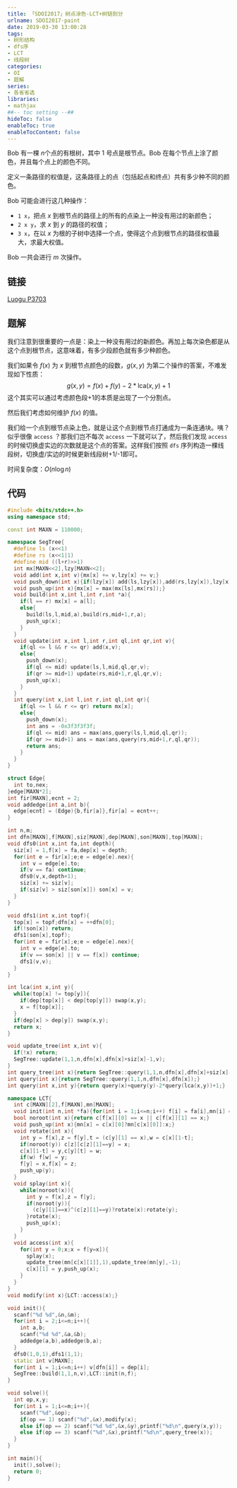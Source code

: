 ```yaml
---
title: 「SDOI2017」树点涂色-LCT+树链剖分
urlname: SDOI2017-paint
date: 2019-03-30 13:00:28
tags:
- 树形结构
- dfs序
- LCT
- 线段树
categories:
- OI
- 题解
series:
- 各省省选
libraries:
- mathjax 
##-- toc setting --##
hideToc: false
enableToc: true
enableTocContent: false
---
```



Bob 有一棵 $n​$ 个点的有根树，其中 $1​$ 号点是根节点。Bob 在每个节点上涂了颜色，并且每个点上的颜色不同。

定义一条路径的权值是，这条路径上的点（包括起点和终点）共有多少种不同的颜色。

Bob 可能会进行这几种操作：

+ ``1 x``，把点 $x$ 到根节点的路径上的所有的点染上一种没有用过的新颜色；
+ ``2 x y``，求 $x$ 到 $y$ 的路径的权值；
+ ``3 x``，在以 $x$ 为根的子树中选择一个点，使得这个点到根节点的路径权值最大，求最大权值。

Bob 一共会进行 $m$ 次操作。

 <!--more-->

## 链接

[Luogu P3703](https://www.luogu.org/problemnew/show/P3703)

## 题解

我们注意到很重要的一点是：染上一种没有用过的新颜色。再加上每次染色都是从这个点到根节点，这意味着，有多少段颜色就有多少种颜色。

我们如果令 $f(x)$ 为 $x$ 到根节点颜色的段数，$g(x,y)$ 为第二个操作的答案，不难发现如下性质：
$$
g(x,y) = f(x) + f(y) - 2*\text{lca}(x,y) + 1
$$
这个其实可以通过考虑颜色段+1的本质是出现了一个分割点。

然后我们考虑如何维护 $f(x)$ 的值。

我们给一个点到根节点染上色，就是让这个点到根节点打通成为一条连通块。咦？似乎很像 `access` ？那我们岂不每次 `access` 一下就可以了，然后我们发现 `access` 的时候切换虚实边的次数就是这个点的答案。这样我们按照 `dfs` 序列构造一棵线段树，切换虚/实边的时候更新线段树+1/-1即可。

时间复杂度：$O(n \log n)$

## 代码

```cpp
#include <bits/stdc++.h>
using namespace std;

const int MAXN = 110000;

namespace SegTree{
  #define ls (x<<1)
  #define rs (x<<1|1)
  #define mid ((l+r)>>1)
  int mx[MAXN<<2],lzy[MAXN<<2];
  void add(int x,int v){mx[x] += v,lzy[x] += v;}
  void push_down(int x){if(lzy[x]) add(ls,lzy[x]),add(rs,lzy[x]),lzy[x] = 0;}
  void push_up(int x){mx[x] = max(mx[ls],mx[rs]);}
  void build(int x,int l,int r,int *a){
    if(l == r) mx[x] = a[l];
    else{
      build(ls,l,mid,a),build(rs,mid+1,r,a);
      push_up(x);
    }
  }
  void update(int x,int l,int r,int ql,int qr,int v){
    if(ql <= l && r <= qr) add(x,v);
    else{
      push_down(x);
      if(ql <= mid) update(ls,l,mid,ql,qr,v);
      if(qr >= mid+1) update(rs,mid+1,r,ql,qr,v);
      push_up(x);
    }
  }
  int query(int x,int l,int r,int ql,int qr){
    if(ql <= l && r <= qr) return mx[x];
    else{
      push_down(x);
      int ans = -0x3f3f3f3f;
      if(ql <= mid) ans = max(ans,query(ls,l,mid,ql,qr));
      if(qr >= mid+1) ans = max(ans,query(rs,mid+1,r,ql,qr));
      return ans;
    }
  }
}

struct Edge{
  int to,nex;
}edge[MAXN*2];
int fir[MAXN],ecnt = 2;
void addedge(int a,int b){
  edge[ecnt] = (Edge){b,fir[a]},fir[a] = ecnt++;
}

int n,m;
int dfn[MAXN],f[MAXN],siz[MAXN],dep[MAXN],son[MAXN],top[MAXN];
void dfs0(int x,int fa,int depth){
  siz[x] = 1,f[x] = fa,dep[x] = depth;
  for(int e = fir[x];e;e = edge[e].nex){
    int v = edge[e].to;
    if(v == fa) continue;
    dfs0(v,x,depth+1);
    siz[x] += siz[v];
    if(siz[v] > siz[son[x]]) son[x] = v;
  }
}

void dfs1(int x,int topf){
  top[x] = topf;dfn[x] = ++dfn[0];
  if(!son[x]) return;
  dfs1(son[x],topf);
  for(int e = fir[x];e;e = edge[e].nex){
    int v = edge[e].to;
    if(v == son[x] || v == f[x]) continue;
    dfs1(v,v);
  }
}

int lca(int x,int y){
  while(top[x] != top[y]){
    if(dep[top[x]] < dep[top[y]]) swap(x,y);
    x = f[top[x]];
  }
  if(dep[x] > dep[y]) swap(x,y);
  return x;
}

void update_tree(int x,int v){
  if(!x) return;
  SegTree::update(1,1,n,dfn[x],dfn[x]+siz[x]-1,v);
}
int query_tree(int x){return SegTree::query(1,1,n,dfn[x],dfn[x]+siz[x]-1);}
int query(int x){return SegTree::query(1,1,n,dfn[x],dfn[x]);}
int query(int x,int y){return query(x)+query(y)-2*query(lca(x,y))+1;}

namespace LCT{
  int c[MAXN][2],f[MAXN],mn[MAXN];
  void init(int n,int *fa){for(int i = 1;i<=n;i++) f[i] = fa[i],mn[i] = i;}
  bool noroot(int x){return c[f[x]][0] == x || c[f[x]][1] == x;}
  void push_up(int x){mn[x] = c[x][0]?mn[c[x][0]]:x;}
  void rotate(int x){
    int y = f[x],z = f[y],t = (c[y][1] == x),w = c[x][1-t];
    if(noroot(y)) c[z][c[z][1]==y] = x;
    c[x][1-t] = y,c[y][t] = w;
    if(w) f[w] = y;
    f[y] = x,f[x] = z; 
    push_up(y);
  }
  void splay(int x){
    while(noroot(x)){
      int y = f[x],z = f[y];
      if(noroot(y)){
        (c[y][1]==x)^(c[z][1]==y)?rotate(x):rotate(y);
      }rotate(x);
      push_up(x);
    }
  }
  void access(int x){
    for(int y = 0;x;x = f[y=x]){
      splay(x);
      update_tree(mn[c[x][1]],1),update_tree(mn[y],-1);
      c[x][1] = y,push_up(x);
    }
  }
}
void modify(int x){LCT::access(x);}

void init(){
  scanf("%d %d",&n,&m);
  for(int i = 2;i<=n;i++){
    int a,b;
    scanf("%d %d",&a,&b);
    addedge(a,b),addedge(b,a);
  }
  dfs0(1,0,1),dfs1(1,1);
  static int v[MAXN];
  for(int i = 1;i<=n;i++) v[dfn[i]] = dep[i];
  SegTree::build(1,1,n,v),LCT::init(n,f);
}

void solve(){
  int op,x,y;
  for(int i = 1;i<=m;i++){
    scanf("%d",&op);
    if(op == 1) scanf("%d",&x),modify(x);
    else if(op == 2) scanf("%d %d",&x,&y),printf("%d\n",query(x,y));
    else if(op == 3) scanf("%d",&x),printf("%d\n",query_tree(x));
  }
}

int main(){
  init(),solve();
  return 0;
}
```

